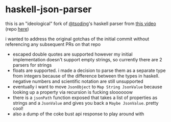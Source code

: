 # haskell-json-parser

this is an "ideological" fork of [@tsoding](https://github.com/tsoding)'s haskell parser from [this video](https://www.youtube.com/watch?v=N9RUqGYuGfw) (repo [here](https://github.com/tsoding/haskell-json))

i wanted to address the original gotchas of the initial commit without referencing any subsequent PRs on that repo

* escaped double quotes are supported however my initial implementation doesn't support empty strings, so currently there are 2 parsers for strings
* floats are supported. i made a decision to parse them as a separate type from integers because of the difference between the types in haskell. negative numbers and scientific notation are still unsupported
* eventually i want to move `JsonObject` to `Map String JsonValue` because looking up a property via recursion is fucking sloooooow
* there is a `jsonPath` function exposed that takes a list of properties as strings and a `JsonValue` and gives you back a `Maybe JsonValue`. pretty cool!
* also a dump of the coke bust api response to play around with
